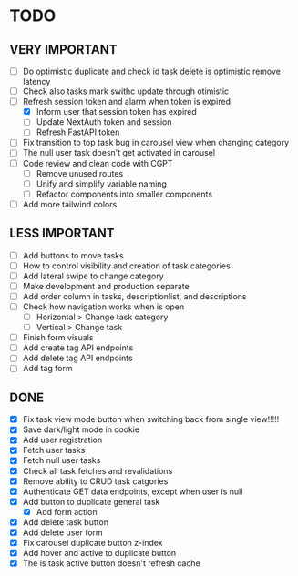 # TODO

## VERY IMPORTANT

- [ ] Do optimistic duplicate and check id task delete is optimistic remove latency
- [ ] Check also tasks mark swithc update through otimistic
- [ ] Refresh session token and alarm when token is expired
  - [x] Inform user that session token has expired
  - [ ] Update NextAuth token and session
  - [ ] Refresh FastAPI token
- [ ] Fix transition to top task bug in carousel view when changing category
- [ ] The null user task doesn't get activated in carousel
- [ ] Code review and clean code with CGPT
  - [ ] Remove unused routes
  - [ ] Unify and simplify variable naming
  - [ ] Refactor components into smaller components
- [ ] Add more tailwind colors

## LESS IMPORTANT

- [ ] Add buttons to move tasks
- [ ] How to control visibility and creation of task categories
- [ ] Add lateral swipe to change category
- [ ] Make development and production separate
- [ ] Add order column in tasks, descriptionlist, and descriptions
- [ ] Check how navigation works when is open
  - [ ] Horizontal > Change task category
  - [ ] Vertical > Change task
- [ ] Finish form visuals
- [ ] Add create tag API endpoints
- [ ] Add delete tag API endpoints
- [ ] Add tag form

## DONE

- [x] Fix task view mode button when switching back from single view!!!!!
- [x] Save dark/light mode in cookie
- [x] Add user registration
- [x] Fetch user tasks
- [x] Fetch null user tasks
- [x] Check all task fetches and revalidations
- [x] Remove ability to CRUD task catgories
- [x] Authenticate GET data endpoints, except when user is null
- [x] Add button to duplicate general task
  - [x] Add form action
- [x] Add delete task button
- [x] Add delete user form
- [x] Fix carousel duplicate button z-index
- [x] Add hover and active to duplicate button
- [x] The is task active button doesn't refresh cache
